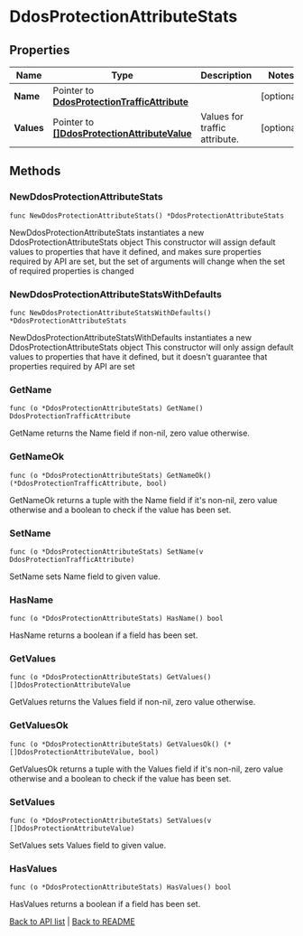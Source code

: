 # DdosProtectionAttributeStats

## Properties

Name | Type | Description | Notes
------------ | ------------- | ------------- | -------------
**Name** | Pointer to [**DdosProtectionTrafficAttribute**](DdosProtectionTrafficAttribute.md) |  | [optional] 
**Values** | Pointer to [**[]DdosProtectionAttributeValue**](DdosProtectionAttributeValue.md) | Values for traffic attribute. | [optional] 

## Methods

### NewDdosProtectionAttributeStats

`func NewDdosProtectionAttributeStats() *DdosProtectionAttributeStats`

NewDdosProtectionAttributeStats instantiates a new DdosProtectionAttributeStats object
This constructor will assign default values to properties that have it defined,
and makes sure properties required by API are set, but the set of arguments
will change when the set of required properties is changed

### NewDdosProtectionAttributeStatsWithDefaults

`func NewDdosProtectionAttributeStatsWithDefaults() *DdosProtectionAttributeStats`

NewDdosProtectionAttributeStatsWithDefaults instantiates a new DdosProtectionAttributeStats object
This constructor will only assign default values to properties that have it defined,
but it doesn't guarantee that properties required by API are set

### GetName

`func (o *DdosProtectionAttributeStats) GetName() DdosProtectionTrafficAttribute`

GetName returns the Name field if non-nil, zero value otherwise.

### GetNameOk

`func (o *DdosProtectionAttributeStats) GetNameOk() (*DdosProtectionTrafficAttribute, bool)`

GetNameOk returns a tuple with the Name field if it's non-nil, zero value otherwise
and a boolean to check if the value has been set.

### SetName

`func (o *DdosProtectionAttributeStats) SetName(v DdosProtectionTrafficAttribute)`

SetName sets Name field to given value.

### HasName

`func (o *DdosProtectionAttributeStats) HasName() bool`

HasName returns a boolean if a field has been set.

### GetValues

`func (o *DdosProtectionAttributeStats) GetValues() []DdosProtectionAttributeValue`

GetValues returns the Values field if non-nil, zero value otherwise.

### GetValuesOk

`func (o *DdosProtectionAttributeStats) GetValuesOk() (*[]DdosProtectionAttributeValue, bool)`

GetValuesOk returns a tuple with the Values field if it's non-nil, zero value otherwise
and a boolean to check if the value has been set.

### SetValues

`func (o *DdosProtectionAttributeStats) SetValues(v []DdosProtectionAttributeValue)`

SetValues sets Values field to given value.

### HasValues

`func (o *DdosProtectionAttributeStats) HasValues() bool`

HasValues returns a boolean if a field has been set.


[Back to API list](../README.md#documentation-for-api-endpoints) | [Back to README](../README.md)
